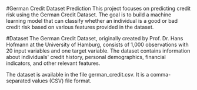 #German Credit Dataset Prediction
This project focuses on predicting credit risk using the German Credit Dataset. The goal is to build a machine learning model that can classify whether an individual is a good or bad credit risk based on various features provided in the dataset.

#Dataset
The German Credit Dataset, originally created by Prof. Dr. Hans Hofmann at the University of Hamburg, consists of 1,000 observations with 20 input variables and one target variable. The dataset contains information about individuals' credit history, personal demographics, financial indicators, and other relevant features.

The dataset is available in the file german_credit.csv. It is a comma-separated values (CSV) file format.